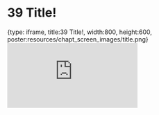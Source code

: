 # 39 Title!
 
{type: iframe, title:39 Title!, width:800, height:600, poster:resources/chapt_screen_images/title.png}
![](https://hutchdatascience.org/AI_for_Decision_Makers/no_toc/title.html)
 

 
